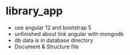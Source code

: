 # library_app
- use angular 12 and bootstrap 5
- unfinished about link angular with mongodb
- db data is in database directory
- Document & Structure file
